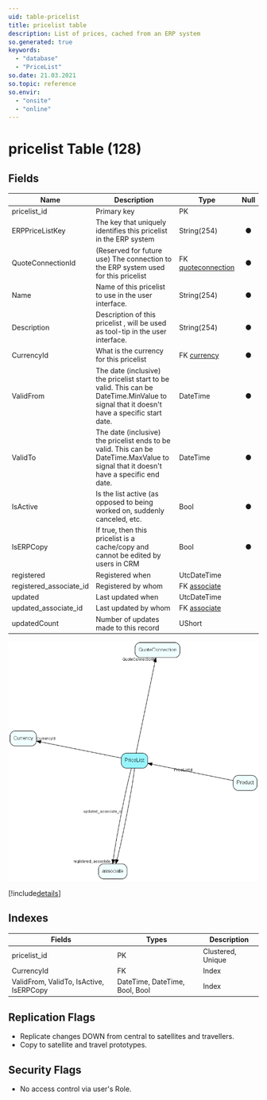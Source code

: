 ```yaml
---
uid: table-pricelist
title: pricelist table
description: List of prices, cached from an ERP system
so.generated: true
keywords:
  - "database"
  - "PriceList"
so.date: 21.03.2021
so.topic: reference
so.envir:
  - "onsite"
  - "online"
---
```


# pricelist Table (128)

## Fields

| Name | Description | Type | Null |
|------|-------------|------|:----:|
|pricelist\_id|Primary key|PK| |
|ERPPriceListKey|The key that uniquely identifies this pricelist in the ERP system|String(254)|&#x25CF;|
|QuoteConnectionId|(Reserved for future use) The connection to the ERP system used for this pricelist|FK [quoteconnection](quoteconnection.md)|&#x25CF;|
|Name|Name of this pricelist to use in the user interface.|String(254)|&#x25CF;|
|Description|Description of this pricelist , will be used as tool-tip in the user interface.|String(254)|&#x25CF;|
|CurrencyId|What is the currency for this pricelist|FK [currency](currency.md)|&#x25CF;|
|ValidFrom|The date (inclusive) the pricelist start to be valid. This can be DateTime.MinValue to signal that it doesn&apos;t have a specific start date.|DateTime|&#x25CF;|
|ValidTo|The date (inclusive) the pricelist ends to be valid. This can be DateTime.MaxValue to signal that it doesn&apos;t have a specific end date.|DateTime|&#x25CF;|
|IsActive|Is the list active (as opposed to being worked on, suddenly canceled, etc.|Bool|&#x25CF;|
|IsERPCopy|If true, then this pricelist is a cache/copy and cannot be edited by users in CRM|Bool|&#x25CF;|
|registered|Registered when|UtcDateTime| |
|registered\_associate\_id|Registered by whom|FK [associate](associate.md)| |
|updated|Last updated when|UtcDateTime| |
|updated\_associate\_id|Last updated by whom|FK [associate](associate.md)| |
|updatedCount|Number of updates made to this record|UShort| |


![PriceList table relationship diagram](./media/PriceList.png)

[!include[details](./includes/PriceList.md)]

## Indexes

| Fields | Types | Description |
|--------|-------|-------------|
|pricelist\_id |PK |Clustered, Unique |
|CurrencyId |FK |Index |
|ValidFrom, ValidTo, IsActive, IsERPCopy |DateTime, DateTime, Bool, Bool |Index |

## Replication Flags

* Replicate changes DOWN from central to satellites and travellers.
* Copy to satellite and travel prototypes.

## Security Flags

* No access control via user's Role.

